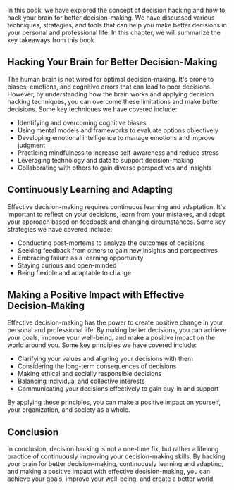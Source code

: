 
In this book, we have explored the concept of decision hacking and how to hack your brain for better decision-making. We have discussed various techniques, strategies, and tools that can help you make better decisions in your personal and professional life. In this chapter, we will summarize the key takeaways from this book.

Hacking Your Brain for Better Decision-Making
---------------------------------------------

The human brain is not wired for optimal decision-making. It's prone to biases, emotions, and cognitive errors that can lead to poor decisions. However, by understanding how the brain works and applying decision hacking techniques, you can overcome these limitations and make better decisions. Some key techniques we have covered include:

* Identifying and overcoming cognitive biases
* Using mental models and frameworks to evaluate options objectively
* Developing emotional intelligence to manage emotions and improve judgment
* Practicing mindfulness to increase self-awareness and reduce stress
* Leveraging technology and data to support decision-making
* Collaborating with others to gain diverse perspectives and insights

Continuously Learning and Adapting
----------------------------------

Effective decision-making requires continuous learning and adaptation. It's important to reflect on your decisions, learn from your mistakes, and adapt your approach based on feedback and changing circumstances. Some key strategies we have covered include:

* Conducting post-mortems to analyze the outcomes of decisions
* Seeking feedback from others to gain new insights and perspectives
* Embracing failure as a learning opportunity
* Staying curious and open-minded
* Being flexible and adaptable to change

Making a Positive Impact with Effective Decision-Making
-------------------------------------------------------

Effective decision-making has the power to create positive change in your personal and professional life. By making better decisions, you can achieve your goals, improve your well-being, and make a positive impact on the world around you. Some key principles we have covered include:

* Clarifying your values and aligning your decisions with them
* Considering the long-term consequences of decisions
* Making ethical and socially responsible decisions
* Balancing individual and collective interests
* Communicating your decisions effectively to gain buy-in and support

By applying these principles, you can make a positive impact on yourself, your organization, and society as a whole.

Conclusion
----------

In conclusion, decision hacking is not a one-time fix, but rather a lifelong practice of continuously improving your decision-making skills. By hacking your brain for better decision-making, continuously learning and adapting, and making a positive impact with effective decision-making, you can achieve your goals, improve your well-being, and create a better world.
